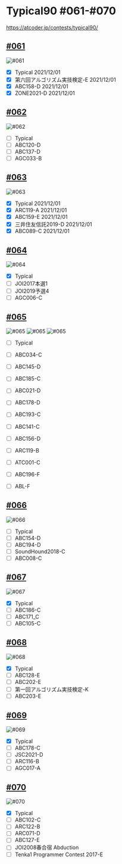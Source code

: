 # Typical90  #061-#070
https://atcoder.jp/contests/typical90/

## [#061](https://atcoder.jp/contests/typical90/tasks/typical90_bi)
![#061](https://github.com/E869120/kyopro_educational_90/blob/main/editorial/061.jpg)
- [x] Typical                   2021/12/01
- [x] 第六回アルゴリズム実技検定-E      2021/12/01
- [x] ABC158-D                  2021/12/01
- [x] ZONE2021-D                2021/12/01

## [#062](https://atcoder.jp/contests/typical90/tasks/typical90_bj)
![#062](https://github.com/E869120/kyopro_educational_90/blob/main/editorial/062.jpg)
- [ ] Typical
- [ ] ABC120-D
- [ ] ABC137-D
- [ ] AGC033-B

## [#063](https://atcoder.jp/contests/typical90/tasks/typical90_bk)
![#063](https://github.com/E869120/kyopro_educational_90/blob/main/editorial/063.jpg)
- [x] Typical           2021/12/01
- [x] ARC119-A          2021/12/01
- [x] ABC159-E          2021/12/01
- [x] 三井住友信託2019-D   2021/12/01
- [x] ABC089-C          2021/12/01

## [#064](https://atcoder.jp/contests/typical90/tasks/typical90_bl)
![#064](https://github.com/E869120/kyopro_educational_90/blob/main/editorial/064.jpg)
- [x] Typical
- [ ] JOI2017本選1
- [ ] JOI2019予選4
- [ ] AGC006-C

## [#065](https://atcoder.jp/contests/typical90/tasks/typical90_bm)
![#065](https://github.com/E869120/kyopro_educational_90/blob/main/editorial/065-01.jpg)
![#065](https://github.com/E869120/kyopro_educational_90/blob/main/editorial/065-02.jpg)
![#065](https://github.com/E869120/kyopro_educational_90/blob/main/editorial/065-03.jpg)
- [ ] Typical
- [ ] ABC034-C
- [ ] ABC145-D
- [ ] ABC185-C
- [ ] ABC021-D
- [ ] ABC178-D
- [ ] ABC193-C
- [ ] ABC141-C
- [ ] ABC156-D
- [ ] ARC119-B
- [ ] ATC001-C
- [ ] ABC196-F
- [ ] ABL-F


## [#066](https://atcoder.jp/contests/typical90/tasks/typical90_bn)
![#066](https://github.com/E869120/kyopro_educational_90/blob/main/editorial/066.jpg)
- [ ] Typical
- [ ] ABC154-D
- [ ] ABC194-D
- [ ] SoundHound2018-C
- [ ] ABC008-C

## [#067](https://atcoder.jp/contests/typical90/tasks/typical90_bo)
![#067](https://github.com/E869120/kyopro_educational_90/blob/main/editorial/067.jpg)
- [x] Typical
- [ ] ABC186-C
- [ ] ABC171_C
- [ ] ABC105-C

## [#068](https://atcoder.jp/contests/typical90/tasks/typical90_bp)
![#068](https://github.com/E869120/kyopro_educational_90/blob/main/editorial/068.jpg)
- [x] Typical
- [ ] ABC128-E
- [ ] ABC202-E
- [ ] 第一回アルゴリズム実技検定-K
- [ ] ABC203-E

## [#069](https://atcoder.jp/contests/typical90/tasks/typical90_bq)
![#069](https://github.com/E869120/kyopro_educational_90/blob/main/editorial/069.jpg)
- [x] Typical
- [ ] ABC178-C
- [ ] JSC2021-D
- [ ] ARC116-B
- [ ] AGC017-A

## [#070](https://atcoder.jp/contests/typical90/tasks/typical90_br)
![#070](https://github.com/E869120/kyopro_educational_90/blob/main/editorial/070.jpg)
- [x] Typical
- [ ] ABC102-C
- [ ] ARC122-B
- [ ] ARC071-D
- [ ] ABC127-E
- [ ] JOI2008春合宿 Abduction
- [ ] Tenka1 Programmer Contest 2017-E
